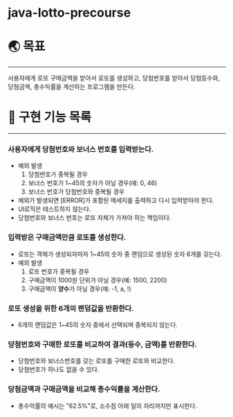 # java-lotto-precourse

# 🌏 목표

---

사용자에게 로또 구매금액을 받아서 로또를 생성하고, 당첨번호를 받아서 당첨등수와, 당첨금액, 총수익률을 계산하는 프로그램을 만든다.


# 👋 구현 기능 목록

---


### 사용자에게 당첨번호와 보너스 번호를 입력받는다.
- 예외 발생
  1. 당첨번호가 중복될 경우
  2. 보너스 번호가 1~45의 숫자가 아닐 경우(예: 0, 46)
  3. 보너스 번호가 당첨번호와 중복될 경우
- 예외가 발생되면 [ERROR]가 포함된 메세지를 출력하고 다시 입력받아야 한다.
- UI로직은 테스트하지 않는다.
- 당첨번호와 보너스 번호는 로또 자체가 가져야 하는 책임이다.

### 입력받은 구매금액만큼 로또를 생성한다.
- 로또는 객체가 생성되자마자 1~45의 숫자 중 랜덤으로 생성된 숫자 6개를 갖는다.
- 예외 발생
  1. 로또 번호가 중복될 경우
  2. 구매금액이 1000원 단위가 아닐 경우(예: 1500, 2200)
  3. 구매금액이 **양수**가 아닐 경우(예: -1, a, !)

### 로또 생성을 위한 6개의 랜덤값을 반환한다.
- 6개의 랜덤값은 1~45의 숫자 중에서 선택되며 중복되지 않는다.

### 당첨번호와 구매한 로또를 비교하여 결과(등수, 금액)를 반환한다.
- 당첨번호와 보너스번호를 갖는 로또를 구매한 로또와 비교한다.
- 당첨번호가 하나도 없을 수 있다.

### 당첨금액과 구매금액을 비교해 총수익률을 계산한다.
- 총수익률의 예시는 "62.5%"로, 소수점 아래 일의 자리까지만 표시한다.